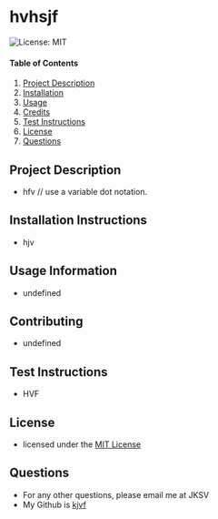 # hvhsjf
![License: MIT](https://img.shields.io/badge/License-MIT-yellow.svg)
      
  #### Table of Contents
  1. [Project Description](#project-description)
  2. [Installation](#installation-instructions)
  3. [Usage](#usage-information)
  4. [Credits](#credits)
  5. [Test Instructions](#test-instructions)
  6. [License](#license)
  7. [Questions](#questions)
  ## Project Description
  * hfv // use a variable dot notation. 
  ## Installation Instructions
  * hjv
  ## Usage Information
  * undefined
  ## Contributing
  * undefined
  ## Test Instructions
  * HVF
  ## License
  * licensed under the [MIT License](LICENSE.txt)
  ## Questions
  * For any other questions, please email me at JKSV
  * My Github is [kjvf](http://github.com/kjvf)